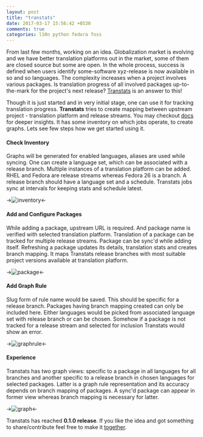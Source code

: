 ```yaml
---
layout: post
title: "transtats"
date: 2017-03-17 15:56:42 +0530
comments: true
categories: l10n python fedora foss
---
```


From last few months, working on an idea. Globalization market is evolving and we have better translation platforms out in the market, some of them are closed source but some are open. In the whole process, success is defined when users identify some-software xyz-release is now available in so and so languages. The complexity increases when a project involves various packages. Is translation progress of all involved packages up-to-the-mark for the project's next release? [Transtats](http://transtats.org/) is an answer to this!

Though it is just started and in very initial stage, one can use it for tracking translation progress. **Transtats** tries to create mapping between upstream project - translation platform and release streams. You may checkout [docs](http://docs.transtats.org/en/latest/) for deeper insights. It has some inventory on which jobs operate, to create graphs. Lets see few steps how we get started using it.

#### Check Inventory

Graphs will be generated for enabled languages, aliases are used while syncing. One can create a language set, which can be associated with a release branch. Multiple instances of a translation platform can be added. RHEL and Fedora are release streams whereas Fedora 26 is a branch. A release branch should have a language set and a schedule. Transtats jobs sync at intervals for keeping stats and schedule latest.

->![inventory](https://github.com/sundeep-co-in/sundeep-co-in.github.io/blob/source/source/images/transtats/inventory.png?raw=true)<-


#### Add and Configure Packages

While adding a package, upstream URL is required. And package name is verified with selected translation platform. Translation of a package can be tracked for multiple release streams. Package can be sync'd while adding itself. Refreshing a package updates its details, translation stats and creates branch mapping. It maps Transtats release branches with most suitable project versions available at translation platform.

->![package](https://github.com/sundeep-co-in/sundeep-co-in.github.io/blob/source/source/images/transtats/package.png?raw=true)<-

#### Add Graph Rule

Slug form of rule name would be saved. This should be specific for a release branch. Packages having branch mapping created can only be included here. Either languages would be picked from associated language set with release branch or can be chosen. Somehow if a package is not tracked for a release stream and selected for inclusion Transtats would show an error.

->![graphrule](https://github.com/sundeep-co-in/sundeep-co-in.github.io/blob/source/source/images/transtats/graphrule.png?raw=true)<-

#### Experience

Transtats has two graph views: specific to a package in all languages for all branches and another specific to a release branch in chosen languages for selected packages. Latter is a graph rule representation and its accuracy depends on branch mapping of packages. A sync'd package can appear in former view whereas branch mapping is necessary for latter.

->![graph](https://github.com/sundeep-co-in/sundeep-co-in.github.io/blob/source/source/images/transtats/graph.png?raw=true)<-

Transtats has reached **0.1.0 release**. If you like the idea and got something to share/contribute feel free to make it [together](https://github.com/transtats).



